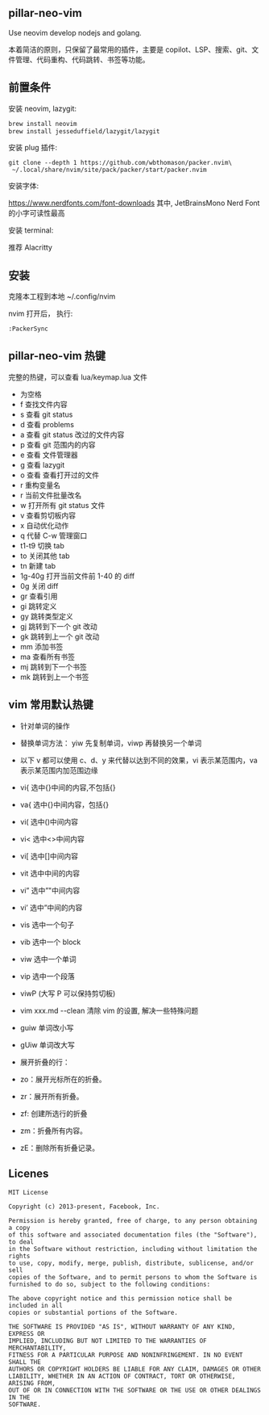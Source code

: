 ## pillar-neo-vim

Use neovim develop nodejs and golang.

本着简洁的原则，只保留了最常用的插件，主要是 copilot、LSP、搜索、git、文件管理、代码重构、代码跳转、书签等功能。

## 前置条件

安装 neovim, lazygit:

```sh
brew install neovim
brew install jesseduffield/lazygit/lazygit
```

安装 plug 插件:

```
git clone --depth 1 https://github.com/wbthomason/packer.nvim\
 ~/.local/share/nvim/site/pack/packer/start/packer.nvim
```

安装字体:

https://www.nerdfonts.com/font-downloads 其中, JetBrainsMono Nerd Font 的小字可读性最高

安装 terminal:

推荐 Alacritty

## 安装

克隆本工程到本地 ~/.config/nvim

nvim 打开后， 执行:

```sh
:PackerSync
```

## pillar-neo-vim 热键

完整的热键，可以查看 lua/keymap.lua 文件

- <leader> 为空格
- <leader>f 查找文件内容
- <leader>s 查看 git status
- <leader>d 查看 problems
- <leader>a 查看 git status 改过的文件内容
- <leader>p 查看 git 范围内的内容
- <leader>e 查看 文件管理器
- <leader>g 查看 lazygit
- <leader>o 查看 查看打开过的文件
- <leader>r 重构变量名
- <leader>r 当前文件批量改名
- <leader>w 打开所有 git status 文件
- <leader>v 查看剪切板内容
- <leader>x 自动优化动作
- q 代替 C-w 管理窗口
- t1-t9 切换 tab
- to 关闭其他 tab
- tn 新建 tab
- 1g-40g 打开当前文件前 1-40 的 diff
- 0g 关闭 diff
- gr 查看引用
- gi 跳转定义
- gy 跳转类型定义
- gj 跳转到下一个 git 改动
- gk 跳转到上一个 git 改动
- mm 添加书签
- ma 查看所有书签
- mj 跳转到下一个书签
- mk 跳转到上一个书签

## vim 常用默认热键

- 针对单词的操作
- 替换单词方法： yiw 先复制单词，viwp 再替换另一个单词
- 以下 v 都可以使用 c、d、y 来代替以达到不同的效果，vi 表示某范围内，va 表示某范围内加范围边缘
- vi{ 选中{}中间的内容,不包括{}
- va{ 选中{}中间内容，包括{}
- vi( 选中()中间内容
- vi< 选中<>中间内容
- vi[ 选中[]中间内容
- vit 选中中间的内容
- vi” 选中”"中间内容
- vi’ 选中”中间的内容
- vis 选中一个句子
- vib 选中一个 block
- viw 选中一个单词
- vip 选中一个段落
- viwP (大写 P 可以保持剪切板)
- vim xxx.md --clean 清除 vim 的设置, 解决一些特殊问题
- guiw 单词改小写
- gUiw 单词改大写

- 展开折叠的行：
- zo：展开光标所在的折叠。
- zr：展开所有折叠。
- zf: 创建所选行的折叠
- zm：折叠所有内容。
- zE：删除所有折叠记录。

## Licenes

```
MIT License

Copyright (c) 2013-present, Facebook, Inc.

Permission is hereby granted, free of charge, to any person obtaining a copy
of this software and associated documentation files (the "Software"), to deal
in the Software without restriction, including without limitation the rights
to use, copy, modify, merge, publish, distribute, sublicense, and/or sell
copies of the Software, and to permit persons to whom the Software is
furnished to do so, subject to the following conditions:

The above copyright notice and this permission notice shall be included in all
copies or substantial portions of the Software.

THE SOFTWARE IS PROVIDED "AS IS", WITHOUT WARRANTY OF ANY KIND, EXPRESS OR
IMPLIED, INCLUDING BUT NOT LIMITED TO THE WARRANTIES OF MERCHANTABILITY,
FITNESS FOR A PARTICULAR PURPOSE AND NONINFRINGEMENT. IN NO EVENT SHALL THE
AUTHORS OR COPYRIGHT HOLDERS BE LIABLE FOR ANY CLAIM, DAMAGES OR OTHER
LIABILITY, WHETHER IN AN ACTION OF CONTRACT, TORT OR OTHERWISE, ARISING FROM,
OUT OF OR IN CONNECTION WITH THE SOFTWARE OR THE USE OR OTHER DEALINGS IN THE
SOFTWARE.
```
